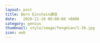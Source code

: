 ```yaml
---
layout: post
title: Born Einstein通信
date:   2020-11-10 00:00:00 +0800
category: genius
thumbnail: style/image/fengmian/1-20.jpg
icon: web
---
```

























































